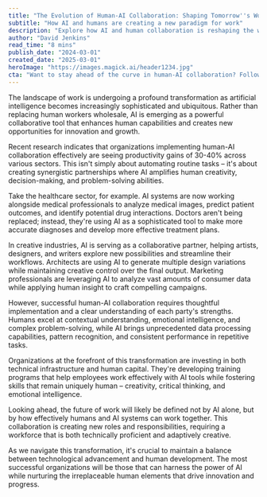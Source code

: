 ```yaml
---
title: "The Evolution of Human-AI Collaboration: Shaping Tomorrow''s Workforce"
subtitle: "How AI and humans are creating a new paradigm for work"
description: "Explore how AI and human collaboration is reshaping the workplace, creating unprecedented opportunities for innovation and productivity gains across industries. Learn how organizations are successfully implementing human-AI partnerships and preparing for a future where technology enhances rather than replaces human capabilities."
author: "David Jenkins"
read_time: "8 mins"
publish_date: "2024-03-01"
created_date: "2025-03-01"
heroImage: "https://images.magick.ai/header1234.jpg"
cta: "Want to stay ahead of the curve in human-AI collaboration? Follow us on LinkedIn for regular insights into how technology is transforming the workplace and shaping the future of work."
---
```


The landscape of work is undergoing a profound transformation as artificial intelligence becomes increasingly sophisticated and ubiquitous. Rather than replacing human workers wholesale, AI is emerging as a powerful collaborative tool that enhances human capabilities and creates new opportunities for innovation and growth.

Recent research indicates that organizations implementing human-AI collaboration effectively are seeing productivity gains of 30-40% across various sectors. This isn't simply about automating routine tasks – it's about creating synergistic partnerships where AI amplifies human creativity, decision-making, and problem-solving abilities.

Take the healthcare sector, for example. AI systems are now working alongside medical professionals to analyze medical images, predict patient outcomes, and identify potential drug interactions. Doctors aren't being replaced; instead, they're using AI as a sophisticated tool to make more accurate diagnoses and develop more effective treatment plans.

In creative industries, AI is serving as a collaborative partner, helping artists, designers, and writers explore new possibilities and streamline their workflows. Architects are using AI to generate multiple design variations while maintaining creative control over the final output. Marketing professionals are leveraging AI to analyze vast amounts of consumer data while applying human insight to craft compelling campaigns.

However, successful human-AI collaboration requires thoughtful implementation and a clear understanding of each party's strengths. Humans excel at contextual understanding, emotional intelligence, and complex problem-solving, while AI brings unprecedented data processing capabilities, pattern recognition, and consistent performance in repetitive tasks.

Organizations at the forefront of this transformation are investing in both technical infrastructure and human capital. They're developing training programs that help employees work effectively with AI tools while fostering skills that remain uniquely human – creativity, critical thinking, and emotional intelligence.

Looking ahead, the future of work will likely be defined not by AI alone, but by how effectively humans and AI systems can work together. This collaboration is creating new roles and responsibilities, requiring a workforce that is both technically proficient and adaptively creative.

As we navigate this transformation, it's crucial to maintain a balance between technological advancement and human development. The most successful organizations will be those that can harness the power of AI while nurturing the irreplaceable human elements that drive innovation and progress.
